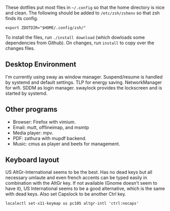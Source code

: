 These dotfiles put most files in `~/.config` so that the home directory is nice
and clean. The following should be added to `/etc/zsh/zshenv` so that zsh finds
its config.

    export ZDOTDIR="$HOME/.config/zsh/"

To install the files, run `./install download` (which dowloads some
dependencies from Github). On changes, run `install` to copy over the changes
files.

## Desktop Environment

I'm currently using sway as window manager.  Suspend/resume is handled by
systemd and default settings. TLP for energy saving. NetworkManager for
wifi. SDDM as login manager. swaylock provides the lockscreen and is started by
systemd.

## Other programs

* Browser: Firefox with vimium.
* Email: mutt, offlineimap, and msmtp
* Media player: mpv.
* PDF: zathura with mupdf backend.
* Music: cmus as player and beets for management.

## Keyboard layout

US AltGr-International seems to be the best. Has no dead keys but all necessary
umlaute and even french accents can be typed easily in combination with the
AltGr key. If not available (Gnome doesn't seem to have it), US International
seems to be a good alternative, which is the same with dead keys.  Also set
Capslock to be another Ctrl key.

    localectl set-x11-keymap us pc105 altgr-intl 'ctrl:nocaps'
